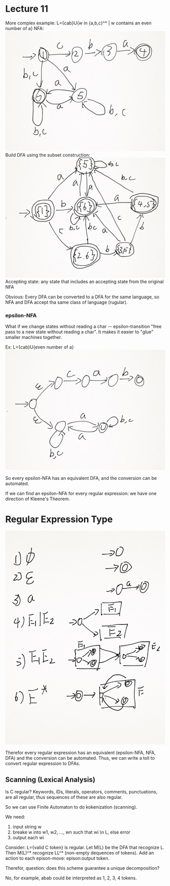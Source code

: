 # Lecture 11

More complex example: L={cab}U{w in {a,b,c}^* | w contains an even number of a}
NFA:
![11-01](/pic/11-01.png)
Build DFA using the subset construction:
![11-02](/pic/11-02.png)
Accepting state: any state that includes an accepting state from the original NFA

Obvious: Every DFA can be converted to a DFA for the same language, so NFA and DFA accept tha same class of language (rugular).

### epsilon-NFA
What if we change states without reading a char -- epsilon-transition "free pass to a new state without reading a char". It makes it easier to "glue" smaller machines together.

Ex: L={cab}U{even number of a}
![11-03](/pic/11-03.png)

So every epsilon-NFA has an equivalent DFA, and the conversion can be automated.

If we can find an epsilon-NFA for every regular expression: we have one direction of Kleene's Theorem.

# Regular Expression Type
![11-04](/pic/11-04.png)

Therefor every regular expression has an equivalent (epsilon-NFA, NFA, DFA) and the conversion can be automated.
Thus, we can write a toll to convert regular expression to DFAs.

## Scanning (Lexical Analysis)
Is C regular? Keywords, IDs, literals, operators, comments, punctuations, are all regular, thus sequences of these are also regular.

So we can use Finite Automaton to do kokenization (scanning).

We need:
1. input string w
2. breake w into w1, w2, ..., wn such that wi \n L, else error
3. output each wi

Consider: L={valid C token} is regular. Let M(L) be the DFA that recognize L. Then M(L)^* recognize LL^* (non-empty dequences of tokens). Add an action to each epison-move: epison:output token.

Therefor, question: does this scheme guarantee a unique decomposition?

No, for example, abab could be interpreted as 1, 2, 3, 4 tokens.
